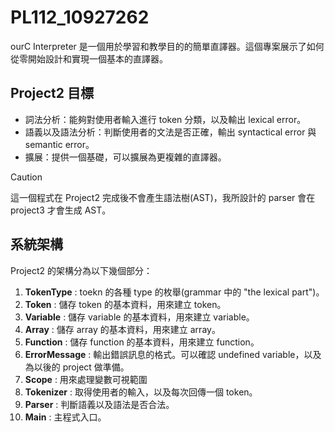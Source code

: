 # PL112_10927262

ourC Interpreter 是一個用於學習和教學目的的簡單直譯器。這個專案展示了如何從零開始設計和實現一個基本的直譯器。

## Project2 目標

- 詞法分析：能夠對使用者輸入進行 token 分類，以及輸出 lexical error。
- 語義以及語法分析：判斷使用者的文法是否正確，輸出 syntactical error 與 semantic error。
- 擴展：提供一個基礎，可以擴展為更複雜的直譯器。

> [!CAUTION]
> 這一個程式在 Project2 完成後不會產生語法樹(AST)，我所設計的 parser 會在 project3 才會生成 AST。

## 系統架構

Project2 的架構分為以下幾個部分：

1. **TokenType**     : toekn 的各種 type 的枚舉(grammar 中的 "the lexical part")。
2. **Token**         : 儲存 token 的基本資料，用來建立 token。
3. **Variable**      : 儲存 variable 的基本資料，用來建立 variable。
4. **Array**         : 儲存 array 的基本資料，用來建立 array。
5. **Function**      : 儲存 function 的基本資料，用來建立 function。
6. **ErrorMessage**  : 輸出錯誤訊息的格式。可以確認 undefined variable，以及為以後的 project 做準備。
7. **Scope**         : 用來處理變數可視範圍
8. **Tokenizer**     : 取得使用者的輸入，以及每次回傳一個 token。
9. **Parser**        : 判斷語義以及語法是否合法。
10. **Main**         : 主程式入口。

